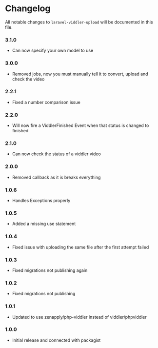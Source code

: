 # Changelog

All notable changes to `laravel-viddler-upload` will be documented in this file.

### 3.1.0
- Can now specify your own model to use

### 3.0.0
- Removed jobs, now you must manually tell it to convert, upload and check the video

### 2.2.1
- Fixed a number comparison issue

### 2.2.0
- Will now fire a ViddlerFinished Event when that status is changed to finished

### 2.1.0
- Can now check the status of a viddler video

### 2.0.0
- Removed callback as it is breaks everything

### 1.0.6
- Handles Exceptions properly

### 1.0.5
- Added a missing use statement

### 1.0.4
- Fixed issue with uploading the same file after the first attempt failed

### 1.0.3
- Fixed migrations not publishing again

### 1.0.2
- Fixed migrations not publishing

### 1.0.1
- Updated to use zenapply/php-viddler instead of viddler/phpviddler

### 1.0.0
- Initial release and connected with packagist
